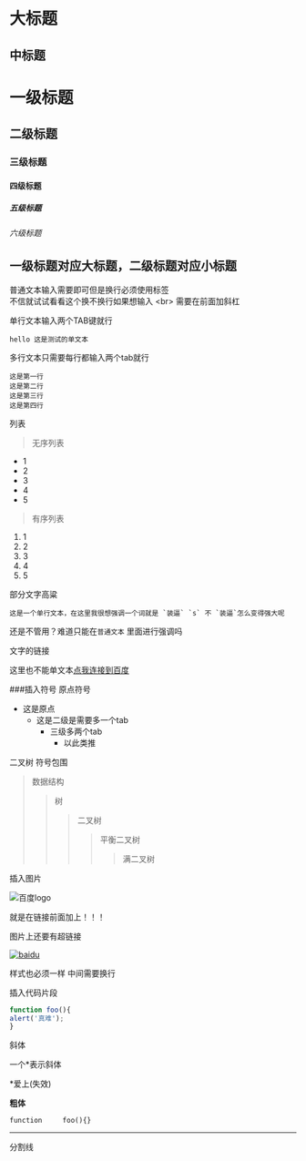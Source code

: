 大标题
=====


中标题
-----
# 一级标题
## 二级标题
### 三级标题
#### 四级标题
##### 五级标题
###### 六级标题

## **一级标题对应大标题，二级标题对应小标题** 


普通文本输入需要即可但是换行必须使用标签<br>
不信就试试看看这个换不换行如果想输入 \<br>  需要在前面加斜杠<br>

单行文本输入两个TAB键就行

	hello 这是测试的单文本

多行文本只需要每行都输入两个tab就行

	这是第一行
	这是第二行
	这是第三行
	这是第四行

列表

>无序列表

*  1
*  2
*  3
*  4
*  5

>有序列表

1. 1
2. 2
3. 3
4. 4
5. 5

部分文字高粱

	这是一个单行文本，在这里我很想强调一个词就是 `装逼` `s` 不 `装逼`怎么变得强大呢

还是不管用？难道只能在`普通文本` 里面进行强调吗

文字的链接

这里也不能单文本[点我连接到百度](http://www.baidu.com)

###插入符号
原点符号

* 这是原点
	* 这是二级是需要多一个tab
		* 三级多两个tab
			* 以此类推

二叉树 符号包围

>数据结构
>>树
>>>二叉树
>>>>平衡二叉树
>>>>>满二叉树


插入图片

![百度logo](http://www.baidu.com/img/bdlogo.gif)

就是在链接前面加上！！！


图片上还要有超链接

[![baidu]](http://baidu.com)

[baidu]:http://www.baidu.com/img/bdlogo.gif "baidu"

样式也必须一样 中间需要换行


 插入代码片段

```javascript	
function foo(){
alert('真难');
}
```

斜体

一个*表示斜体

*爱上(失效) 

**粗体**


`
function	 foo(){}		
`

***

分割线








